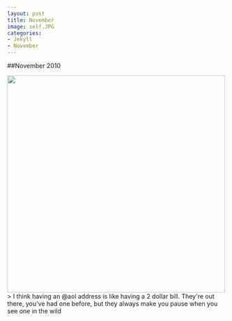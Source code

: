 ```yaml
---
layout: post
title: November
image: self.JPG
categories:
- Jekyll
- November
---
```


##November 2010

<img src="/images/{{page.image}}" width="500"  />
> I think having an @aol address is like having a 2 dollar bill. They're out there, you've had one before, but they always make you pause when you see one in the wild